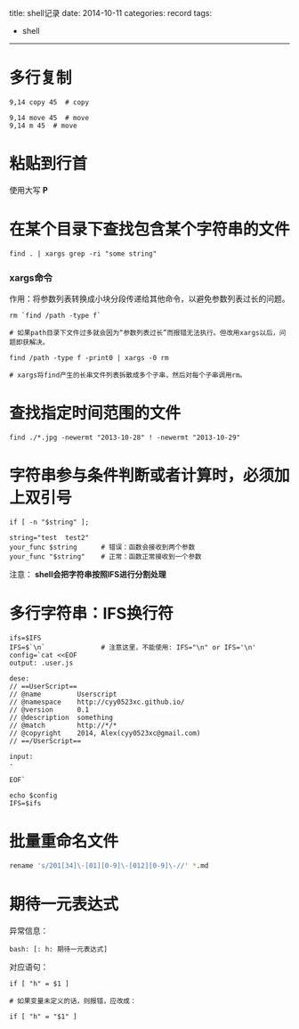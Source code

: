 title: shell记录
date: 2014-10-11 
categories: record
tags:
- shell 

---

# 多行复制 

```
9,14 copy 45  # copy 

9,14 move 45  # move
9,14 m 45  # move
```

# 粘贴到行首

使用大写 **P** 

# 在某个目录下查找包含某个字符串的文件

```
find . | xargs grep -ri "some string"
```

### xargs命令

作用：将参数列表转换成小块分段传递给其他命令，以避免参数列表过长的问题。

```
rm `find /path -type f`

# 如果path目录下文件过多就会因为“参数列表过长”而报错无法执行。但改用xargs以后，问题即获解决。

find /path -type f -print0 | xargs -0 rm 

# xargs将find产生的长串文件列表拆散成多个子串，然后对每个子串调用rm。

```

# 查找指定时间范围的文件

```
find ./*.jpg -newermt "2013-10-28" ! -newermt "2013-10-29"
```

# 字符串参与条件判断或者计算时，必须加上双引号

```
if [ -n "$string" ]; 

string="test  test2"
your_func $string      # 错误：函数会接收到两个参数
your_func "$string"    # 正常：函数正常接收到一个参数
```

注意： **shell会把字符串按照IFS进行分割处理**

# 多行字符串：IFS换行符

```
ifs=$IFS 
IFS=$`\n`              # 注意这里，不能使用: IFS="\n" or IFS='\n'
config=`cat <<EOF
output: .user.js

dese:
// ==UserScript==
// @name         Userscript
// @namespace    http://cyy0523xc.github.io/
// @version      0.1
// @description  something 
// @match        http://*/*
// @copyright    2014, Alex(cyy0523xc@gmail.com)
// ==/UserScript==
    
input: 
- 
   
EOF`

echo $config
IFS=$ifs 

```

# 批量重命名文件

```bash
rename 's/201[34]\-[01][0-9]\-[012][0-9]\-//' *.md
```

# 期待一元表达式

异常信息：

```
bash: [: h: 期待一元表达式]
```

对应语句：

```shell 
if [ "h" = $1 ]

# 如果变量未定义的话，则报错，应改成：

if [ "h" = "$1" ]
```


